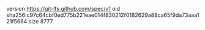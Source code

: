version https://git-lfs.github.com/spec/v1
oid sha256:c97c64cbf0ed775b221eae014f830212f0182629a88ca65f9da73aaa121f5664
size 8777
